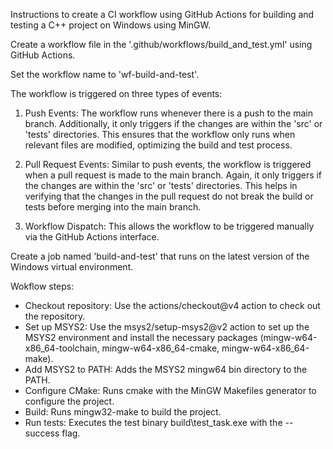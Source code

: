 Instructions to create a CI workflow using GitHub Actions for building and testing a C++ project on Windows using MinGW.

Create a workflow file in the '.github/workflows/build_and_test.yml' using GitHub Actions.

Set the workflow name to 'wf-build-and-test'.

The workflow is triggered on three types of events:

1) Push Events: The workflow runs whenever there is a push to the main branch. Additionally, it only triggers if the changes are within the 'src' or 'tests' directories. This ensures that the workflow only runs when relevant files are modified, optimizing the build and test process.

2) Pull Request Events: Similar to push events, the workflow is triggered when a pull request is made to the main branch. Again, it only triggers if the changes are within the 'src' or 'tests' directories. This helps in verifying that the changes in the pull request do not break the build or tests before merging into the main branch.

3) Workflow Dispatch: This allows the workflow to be triggered manually via the GitHub Actions interface. 

Create a job named 'build-and-test' that runs on the latest version of the Windows virtual environment.

Wokflow steps:
- Checkout repository: Use the actions/checkout@v4 action to check out the repository.
- Set up MSYS2: Use the msys2/setup-msys2@v2 action to set up the MSYS2 environment and install the necessary packages (mingw-w64-x86_64-toolchain, mingw-w64-x86_64-cmake, mingw-w64-x86_64-make).
- Add MSYS2 to PATH: Adds the MSYS2 mingw64 bin directory to the PATH.
- Configure CMake: Runs cmake with the MinGW Makefiles generator to configure the project.
- Build: Runs mingw32-make to build the project.
- Run tests: Executes the test binary build\test_task.exe with the --success flag.